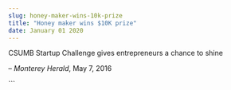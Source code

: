 ```yaml
---
slug: honey-maker-wins-10k-prize
title: "Honey maker wins $10K prize"
date: January 01 2020
---
```


 
<p>CSUMB Startup Challenge gives entrepreneurs a chance to shine</p>
<p>– <em>Monterey Herald</em>, May 7, 2016</p>
```
